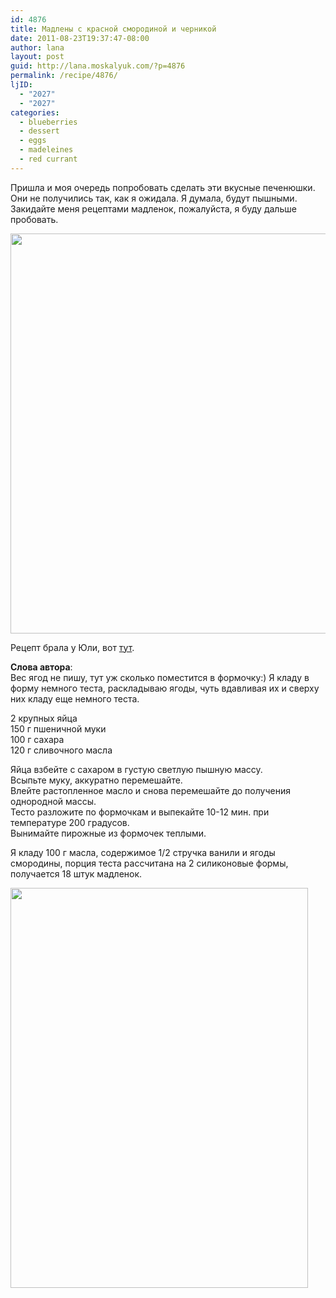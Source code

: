 ```yaml
---
id: 4876
title: Мадлены с красной смородиной и черникой
date: 2011-08-23T19:37:47-08:00
author: lana
layout: post
guid: http://lana.moskalyuk.com/?p=4876
permalink: /recipe/4876/
ljID:
  - "2027"
  - "2027"
categories:
  - blueberries
  - dessert
  - eggs
  - madeleines
  - red currant
---
```

Пришла и моя очередь попробовать сделать эти вкусные печенюшки. Они не получились так, как я ожидала. Я думала, будут пышными. Закидайте меня рецептами мадленок, пожалуйста, я буду дальше пробовать.

<img loading="lazy" class="alignnone" title="мадлены " src="http://farm7.static.flickr.com/6065/6074830059_8780eb2143_z.jpg" alt="" width="628" height="640" /> 

Рецепт брала у Юли, вот [тут](http://laperla-foto.livejournal.com/83124.html).

**Слова автора**:  
Вес ягод не пишу, тут уж сколько поместится в формочку:) Я кладу в форму немного теста, раскладываю ягоды, чуть вдавливая их и сверху них кладу еще немного теста.

2 крупных яйца  
150 г пшеничной муки  
100 г сахара  
120 г сливочного масла

Яйца взбейте с сахаром в густую светлую пышную массу.  
Всыпьте муку, аккуратно перемешайте.  
Влейте растопленное масло и снова перемешайте до получения однородной массы.  
Тесто разложите по формочкам и выпекайте 10-12 мин. при температуре 200 градусов.  
Вынимайте пирожные из формочек теплыми.

Я кладу 100 г масла, содержимое 1/2 стручка ванили и ягоды смородины, порция теста рассчитана на 2 силиконовые формы, получается 18 штук мадленок.

<img loading="lazy" class="alignnone" title="dessert" src="http://farm7.static.flickr.com/6075/6074830303_5044e9bb8b_z.jpg" alt="" width="476" height="640" />